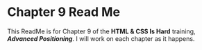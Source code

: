 # Chapter 9 Read Me

This ReadMe is for Chapter 9 of the **HTML & CSS Is Hard** training, ***Advanced Positioning***. I will work on each chapter as it happens.